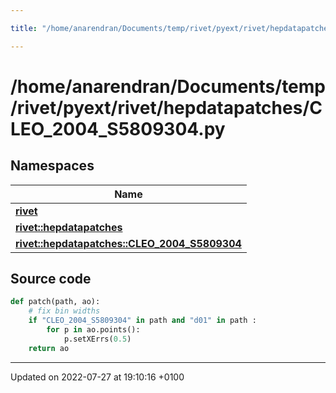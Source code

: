 ```yaml
---

title: "/home/anarendran/Documents/temp/rivet/pyext/rivet/hepdatapatches/CLEO_2004_S5809304.py"

---
```


# /home/anarendran/Documents/temp/rivet/pyext/rivet/hepdatapatches/CLEO_2004_S5809304.py



## Namespaces

| Name           |
| -------------- |
| **[rivet](http://example.org/namespaces/namespacerivet/)**  |
| **[rivet::hepdatapatches](http://example.org/namespaces/namespacerivet_1_1hepdatapatches/)**  |
| **[rivet::hepdatapatches::CLEO_2004_S5809304](http://example.org/namespaces/namespacerivet_1_1hepdatapatches_1_1cleo__2004__s5809304/)**  |




## Source code

```python
def patch(path, ao):
    # fix bin widths
    if "CLEO_2004_S5809304" in path and "d01" in path :
        for p in ao.points():
            p.setXErrs(0.5)
    return ao
```


-------------------------------

Updated on 2022-07-27 at 19:10:16 +0100
